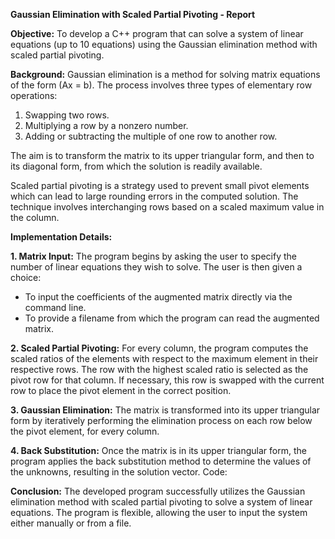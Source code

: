 **Gaussian Elimination with Scaled Partial Pivoting - Report**

**Objective:**
To develop a C++ program that can solve a system of linear equations (up to 10 equations) using the Gaussian elimination method with scaled partial pivoting.

**Background:**
Gaussian elimination is a method for solving matrix equations of the form \(Ax = b\). The process involves three types of elementary row operations:
1. Swapping two rows.
2. Multiplying a row by a nonzero number.
3. Adding or subtracting the multiple of one row to another row.

The aim is to transform the matrix to its upper triangular form, and then to its diagonal form, from which the solution is readily available.

Scaled partial pivoting is a strategy used to prevent small pivot elements which can lead to large rounding errors in the computed solution. The technique involves interchanging rows based on a scaled maximum value in the column.

**Implementation Details:**

**1. Matrix Input:**
   The program begins by asking the user to specify the number of linear equations they wish to solve. The user is then given a choice: 
   - To input the coefficients of the augmented matrix directly via the command line.
   - To provide a filename from which the program can read the augmented matrix.

**2. Scaled Partial Pivoting:**
   For every column, the program computes the scaled ratios of the elements with respect to the maximum element in their respective rows. The row with the highest scaled ratio is selected as the pivot row for that column. If necessary, this row is swapped with the current row to place the pivot element in the correct position.

**3. Gaussian Elimination:**
   The matrix is transformed into its upper triangular form by iteratively performing the elimination process on each row below the pivot element, for every column.

**4. Back Substitution:**
   Once the matrix is in its upper triangular form, the program applies the back substitution method to determine the values of the unknowns, resulting in the solution vector.
Code:

**Conclusion:**
The developed program successfully utilizes the Gaussian elimination method with scaled partial pivoting to solve a system of linear equations. The program is flexible, allowing the user to input the system either manually or from a file. 
